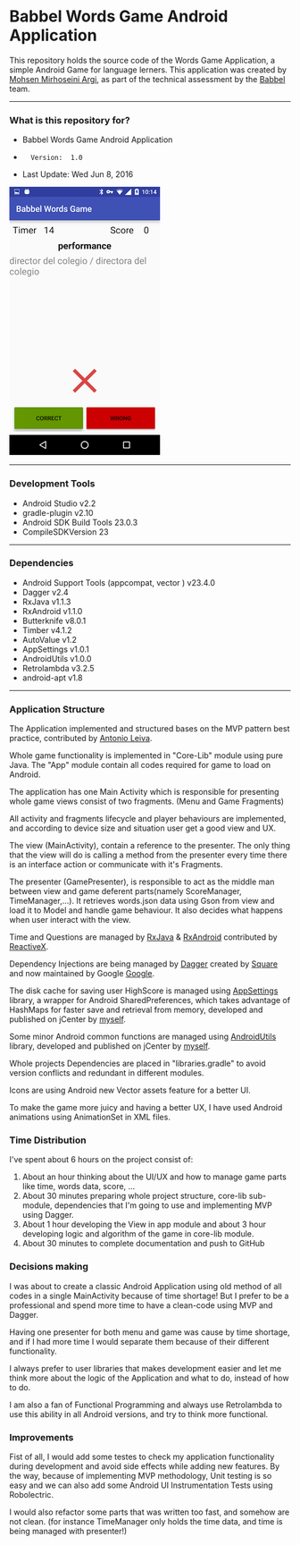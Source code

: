 Babbel Words Game Android Application
=====================================

This repository holds the source code of the Words Game Application, a simple Android Game for language lerners.
This application was created by [Mohsen Mirhoseini Argi](http://mirhoseini.com), as part of the technical assessment by the [Babbel](http://babbel.com) team.

--------------------
### What is this repository for? ###

* Babbel Words Game Android Application
*       Version:  1.0
* Last Update: Wed Jun 8, 2016

![Screenshot](screenshot2.png)

--------------------
### Development Tools ###

* Android Studio v2.2
* gradle-plugin v2.10
* Android SDK Build Tools 23.0.3
* CompileSDKVersion 23

--------------------
### Dependencies ###

* Android Support Tools (appcompat, vector ) v23.4.0
* Dagger v2.4
* RxJava v1.1.3
* RxAndroid v1.1.0
* Butterknife v8.0.1
* Timber v4.1.2
* AutoValue v1.2
* AppSettings v1.0.1
* AndroidUtils v1.0.0
* Retrolambda v3.2.5
* android-apt v1.8

--------------------
### Application Structure ###

The Application implemented and structured bases on the MVP pattern best practice, contributed by [Antonio Leiva](http://antonioleiva.com/mvp-android/).

Whole game functionality is implemented in "Core-Lib" module using pure Java. The "App" module contain all codes required for game to load on Android.

The application has one Main Activity which is responsible for presenting whole game views consist of two fragments. (Menu and Game Fragments)

All activity and fragments lifecycle and player behaviours are implemented, and according to device size and situation user get a good view and UX.

The view (MainActivity), contain a reference to the presenter. The only thing that the view will do is calling a method from the presenter every time there is an interface action or communicate with it's Fragments.

The presenter (GamePresenter), is responsible to act as the middle man between view and game deferent parts(namely ScoreManager, TimeManager,...). It retrieves words.json data using Gson from view and load it to Model and handle game behaviour. It also decides what happens when user interact with the view.

Time and Questions are managed by [RxJava](https://github.com/ReactiveX/RxJava) & [RxAndroid](https://github.com/ReactiveX/RxAndroid) contributed by [ReactiveX](http://reactivex.io).

Dependency Injections are being managed by [Dagger](https://github.com/google/dagger) created by [Square](http://square.github.io) and now maintained by Google [Google](http://google.github.io/dagger/).

The disk cache for saving user HighScore is managed using [AppSettings](https://github.com/mmirhoseini/app_settings) library, a wrapper for Android SharedPreferences, which takes advantage of HashMaps for faster save and retrieval from memory, developed and published on jCenter by [myself](http://mirhoseini.com).

Some minor Android common functions are managed using [AndroidUtils](https://github.com/mmirhoseini/utils) library, developed and published on jCenter by [myself](http://mirhoseini.com).

Whole projects Dependencies are placed in "libraries.gradle" to avoid version conflicts and redundant in different modules.

Icons are using Android new Vector assets feature for a better UI.

To make the game more juicy and having a better UX, I have used Android animations using AnimationSet in XML files.

### Time Distribution ###

I've spent about 6 hours on the project consist of:
<ol>
<li>About an hour thinking about the UI/UX and how to manage game parts like time, words data, score, ...</li>
<li>About 30 minutes preparing whole project structure, core-lib sub-module, dependencies that I'm going to use and implementing MVP using Dagger.</li>
<li>About 1 hour developing the View in app module and about 3 hour developing logic and algorithm of the game in core-lib module.</li>
<li>About 30 minutes to complete documentation and push to GitHub</li>
</ol>

### Decisions making ###

I was about to create a classic Android Application using old method of all codes in a single MainActivity because of time shortage!
But I prefer to be a professional and spend more time to have a clean-code using MVP and Dagger.

Having one presenter for both menu and game was cause by time shortage, and if I had more time I would separate them because of their different functionality.

I always prefer to user libraries that makes development easier and let me think more about the logic of the Application and what to do, instead of how to do.

I am also a fan of Functional Programming and always use Retrolambda to use this ability in all Android versions, and try to think more functional.

### Improvements ###

Fist of all, I would add some testes to check my application functionality during development and avoid side effects while adding new features.
By the way, because of implementing MVP methodology, Unit testing is so easy and we can also add some Android UI Instrumentation Tests using Robolectric.

I would also refactor some parts that was written too fast, and somehow are not clean. (for instance TimeManager only holds the time data, and time is being managed with presenter!)